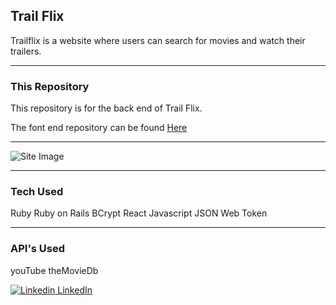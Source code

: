 ## Trail Flix
Trailflix is a website where users can search for movies and watch their trailers.

---

### This Repository
This  repository is for the back end of Trail Flix.

The font end repository can be found [Here](https://github.com/aduterte/trailflix-front-end)

---

![Site Image](https://alessandro-duterte.netlify.app/images/trailflix.png)

***

### Tech Used
Ruby
Ruby on Rails
BCrypt
React
Javascript
JSON Web Token

---

### API's Used
youTube theMovieDb

[![Linkedin](https://i.stack.imgur.com/gVE0j.png) LinkedIn](https://www.linkedin.com/in/alessandro-duterte/)